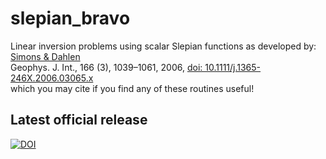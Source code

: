 # slepian_bravo
Linear inversion problems using scalar Slepian functions as developed by:<br>
<a href="http://geoweb.princeton.edu/people/simons/Simons+2006-GJI.html">Simons &amp; Dahlen</a><br>
Geophys. J. Int., 166 (3), 1039–1061, 2006, <a href="10.1111/j.1365-246X.2006.03065.x">doi: 10.1111/j.1365-246X.2006.03065.x</a><br>
which you may cite if you find any of these routines useful! 

## Latest official release
[![DOI](https://zenodo.org/badge/6548/csdms-contrib/slepian_bravo.svg)](https://zenodo.org/badge/latestdoi/6548/csdms-contrib/slepian_bravo)


